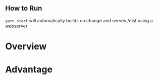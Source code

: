 ## How to Run

`yarn start` will automatically builds on change and serves /dist using a webserver

# Overview

# Advantage
